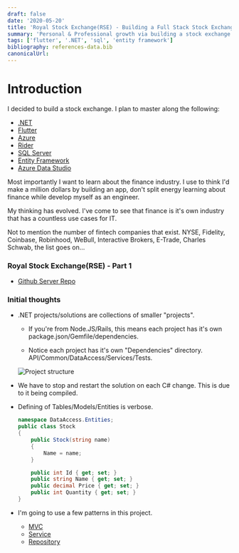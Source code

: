 ```yaml
---
draft: false
date: '2020-05-20'
title: 'Royal Stock Exchange(RSE) - Building a Full Stack Stock Exchange - Part 1'
summary: 'Personal & Professional growth via building a stock exchange with .NET, Entity Framework, Flutter, Azure & more.'
tags: ['flutter', '.NET', 'sql', 'entity framework']
bibliography: references-data.bib
canonicalUrl:
---
```


# Introduction

I decided to build a stock exchange. I plan to master along the following:

- [.NET](https://dotnet.microsoft.com/en-us/download/dotnet/7.0)
- [Flutter](https://flutter.dev/)
- [Azure](https://azure.microsoft.com/en-us)
- [Rider](https://www.jetbrains.com/rider/)
- [SQL Server](https://learn.microsoft.com/en-us/sql/linux/quickstart-install-connect-docker?view=sql-server-ver16&pivots=cs1-bash)
- [Entity Framework](https://learn.microsoft.com/en-us/aspnet/entity-framework)
- [Azure Data Studio](https://azure.microsoft.com/en-us/products/data-studio)

Most importantly I want to learn about the finance industry. I use to think I'd
make a million dollars by building an app, don't split energy learning about finance
while develop myself as an engineer.

My thinking has evolved. I've come to see that finance is it's own industry
that has a countless use cases for IT.

Not to mention the number of fintech companies that exist. NYSE, Fidelity, Coinbase,
Robinhood, WeBull, Interactive Brokers, E-Trade, Charles Schwab, the list goes on...

### Royal Stock Exchange(RSE) - Part 1

- [Github Server Repo](https://github.com/primetimetran/net-royalstockexchange)

### Initial thoughts

- .NET projects/solutions are collections of smaller "projects".

  - If you're from Node.JS/Rails, this means each project has it's own package.json/Gemfile/dependencies.

  - Notice each project has it's own "Dependencies" directory. API/Common/DataAccess/Services/Tests.

  ![Project structure](https://i.imgur.com/b6vGlJl.png)

- We have to stop and restart the solution on each C# change. This is due to it
  being compiled.

- Defining of Tables/Models/Entities is verbose.

  ```csharp
  namespace DataAccess.Entities;
  public class Stock
  {
      public Stock(string name)
      {
          Name = name;
      }

      public int Id { get; set; }
      public string Name { get; set; }
      public decimal Price { get; set; }
      public int Quantity { get; set; }
  }
  ```

- I'm going to use a few patterns in this project.

  - [MVC](https://learn.microsoft.com/en-us/aspnet/mvc/overview/older-versions-1/getting-started-with-mvc/getting-started-with-mvc-part1)
  - [Service](https://learn.microsoft.com/en-us/aspnet/mvc/overview/older-versions-1/models-data/validating-with-a-service-layer-cs)
  - [Repository](https://learn.microsoft.com/en-us/dotnet/architecture/microservices/microservice-ddd-cqrs-patterns/infrastructure-persistence-layer-design)

